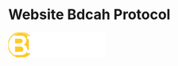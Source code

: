 # Website Bdcah Protocol 

<img src="https://raw.githubusercontent.com/BdcashProtocol/website/main/public/img/logo.png">
